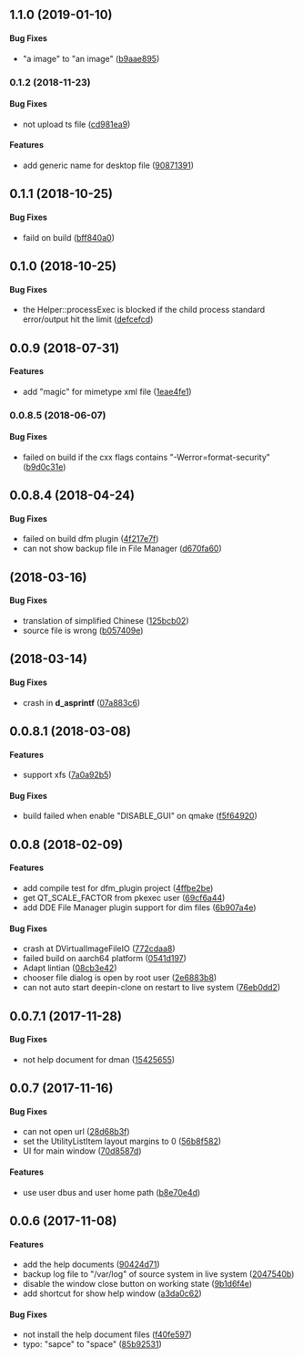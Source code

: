 <a name="1.1.0"></a>
## 1.1.0 (2019-01-10)


#### Bug Fixes

*   "a image" to "an image" ([b9aae895](https://github.com/linuxdeepin/deepin-clone/commit/b9aae89576319419a73257f3f1bbfb02201519a3))



<a name="0.1.2"></a>
### 0.1.2 (2018-11-23)


#### Bug Fixes

*   not upload ts file ([cd981ea9](https://github.com/linuxdeepin/deepin-clone/commit/cd981ea9b7f15461fdeadd666aa91de82f0f57ea))

#### Features

*   add generic name for desktop file ([90871391](https://github.com/linuxdeepin/deepin-clone/commit/9087139142075573ca6e11d402f5a9a7ed7010cb))



<a name="0.1.1"></a>
## 0.1.1 (2018-10-25)


#### Bug Fixes

*   faild on build ([bff840a0](https://github.com/linuxdeepin/deepin-clone/commit/bff840a05ded014ae5ea9ccc170d458799cd89bd))



<a name="0.1.0"></a>
## 0.1.0 (2018-10-25)


#### Bug Fixes

*   the Helper::processExec is blocked if the child process standard error/output hit the limit ([defcefcd](https://github.com/linuxdeepin/deepin-clone/commit/defcefcdeae4673401edea5efa7a07832201f097))



<a name="0.0.9"></a>
## 0.0.9 (2018-07-31)


#### Features

*   add "magic" for mimetype xml file ([1eae4fe1](https://github.com/linuxdeepin/deepin-clone/commit/1eae4fe1be1ae54e2ba8ffe5e50f6000944de7a8))



<a name="0.0.8.5"></a>
### 0.0.8.5 (2018-06-07)


#### Bug Fixes

*   failed on build if the cxx flags contains "-Werror=format-security" ([b9d0c31e](https://github.com/linuxdeepin/deepin-clone/commit/b9d0c31ee185ceda9c2b55c5b4a09277c235145b))



<a name="0.0.8.4"></a>
## 0.0.8.4 (2018-04-24)


#### Bug Fixes

*   failed on build dfm plugin ([4f217e7f](https://github.com/linuxdeepin/deepin-clone/commit/4f217e7f5d1ae151165707c125cc94ce9e8fdbeb))
*   can not show backup file in File Manager ([d670fa60](https://github.com/linuxdeepin/deepin-clone/commit/d670fa600cbfd699db7bd59f745ae148911d8027))



<a name="0.0.8.3"></a>
##  (2018-03-16)


#### Bug Fixes

*   translation of simplified Chinese ([125bcb02](0.0.8.3/commit/125bcb02dad7387684c2bc2e50a2c383d90e6f56))
*   source file is wrong ([b057409e](0.0.8.3/commit/b057409e10f337c1c1e38b8b1b5dce4a62242785))



<a name=""></a>
##  (2018-03-14)


#### Bug Fixes

*   crash in __d_asprintf__ ([07a883c6](0.0.8.2/commit/07a883c6cbaac547d552250ba905275f71844cfe))



<a name=""></a>
##  0.0.8.1 (2018-03-08)


#### Features

*   support xfs ([7a0a92b5](https://github.com/linuxdeepin/deepin-clone/commit/7a0a92b56b09bf920e002294b8c49d7828ff8a6a))

#### Bug Fixes

*   build failed when enable "DISABLE_GUI" on qmake ([f5f64920](https://github.com/linuxdeepin/deepin-clone/commit/f5f64920a33b0834289c2523fb6c74ee719049ee))



<a name=""></a>
##  0.0.8 (2018-02-09)


#### Features

*   add compile test for dfm_plugin project ([4ffbe2be](https://github.com/linuxdeepin/deepin-clone/commit/4ffbe2be7ed26a5a7328b654c4c6130bf35a5959))
*   get QT_SCALE_FACTOR from pkexec user ([69cf6a44](https://github.com/linuxdeepin/deepin-clone/commit/69cf6a44451bbdd1e131e8e0424591462916ec8f))
*   add DDE File Manager plugin support for dim files ([6b907a4e](https://github.com/linuxdeepin/deepin-clone/commit/6b907a4e62ae7f504f2a0d3bea41943e5d8382f5))

#### Bug Fixes

*   crash at DVirtualImageFileIO ([772cdaa8](https://github.com/linuxdeepin/deepin-clone/commit/772cdaa8f16162cd4ba1303fd20d61363f0a12ba))
*   failed build on aarch64 platform ([0541d197](https://github.com/linuxdeepin/deepin-clone/commit/0541d197e9b99328e9cb9a35c16891ee76597add))
*   Adapt lintian ([08cb3e42](https://github.com/linuxdeepin/deepin-clone/commit/08cb3e42198c0e9f390868f3921c77ab668dafa6))
*   chooser file dialog is open by root user ([2e6883b8](https://github.com/linuxdeepin/deepin-clone/commit/2e6883b8c5b038fdd2e4f40cd3b3d2a063cb90df))
*   can not auto start deepin-clone on restart to live system ([76eb0dd2](https://github.com/linuxdeepin/deepin-clone/commit/76eb0dd29b574da782f6465cf81e83512741ae4e))



<a name=""></a>
##  0.0.7.1 (2017-11-28)


#### Bug Fixes

*   not help document for dman ([15425655](https://github.com/linuxdeepin/deepin-clone/commit/1542565580864d34ca1cd3338c654037033da818))



<a name=""></a>
##  0.0.7 (2017-11-16)


#### Bug Fixes

*   can not open url ([28d68b3f](https://github.com/linuxdeepin/deepin-clone/commit/28d68b3f5817a4c9c49dab47487ad0e53d740f28))
*   set the UtilityListItem layout margins to 0 ([56b8f582](https://github.com/linuxdeepin/deepin-clone/commit/56b8f5823f21ef58fbe9218050bc64d5f379d80d))
*   UI for main window ([70d8587d](https://github.com/linuxdeepin/deepin-clone/commit/70d8587d44aeaa475cfc33a858876ac8267520e4))

#### Features

*   use user dbus and user home path ([b8e70e4d](https://github.com/linuxdeepin/deepin-clone/commit/b8e70e4d31430f533a512f0cce524201e038dd49))



<a name=""></a>
##  0.0.6 (2017-11-08)


#### Features

*   add the help documents ([90424d71](https://github.com/linuxdeepin/deepin-clone/commit/90424d7125cce0b80baa1505f13e5cf9e996932b))
*   backup log file to "/var/log" of source system in live system ([2047540b](https://github.com/linuxdeepin/deepin-clone/commit/2047540b3658d9c9e6dd0ea9b7a88b745236e064))
*   disable the window close button on working state ([9b1d6f4e](https://github.com/linuxdeepin/deepin-clone/commit/9b1d6f4e43103289db1a0da8072a71a64f845cd9))
*   add shortcut for show help window ([a3da0c62](https://github.com/linuxdeepin/deepin-clone/commit/a3da0c628edf6056b3e42ed9e17a31ff2a329247))

#### Bug Fixes

*   not install the help document files ([f40fe597](https://github.com/linuxdeepin/deepin-clone/commit/f40fe5972fe50feb778812003d0f09c2412d95e3))
*   typo: "sapce" to "space" ([85b92531](https://github.com/linuxdeepin/deepin-clone/commit/85b92531006a3048c93435678c9c642cd5d13279))



